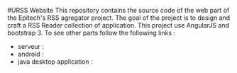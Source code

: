 #URSS Website
This repository contains the source code of the web part of the Epitech's RSS agregator project.
The goal of the project is to design and craft a RSS Reader collection of application.
This project use AngularJS and bootstrap 3.
To see other parts follow the following links :
   - serveur :
   - android :
   - java desktop application :

